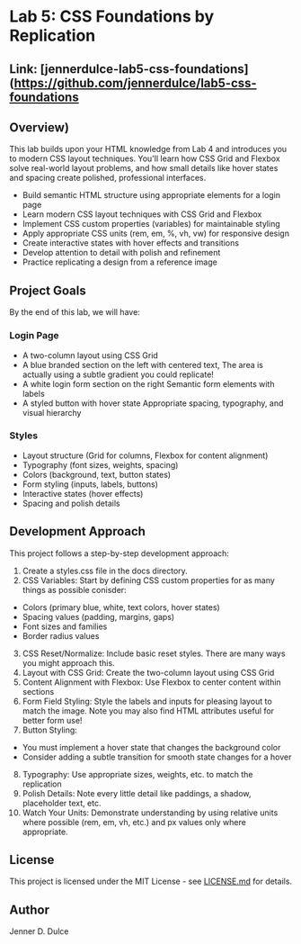 # Lab 5: CSS Foundations by Replication
## Link: [jennerdulce-lab5-css-foundations](https://github.com/jennerdulce/lab5-css-foundations
## Overview)
This lab builds upon your HTML knowledge from Lab 4 and introduces you to modern CSS layout techniques. You'll learn how CSS Grid and Flexbox solve real-world layout problems, and how small details like hover states and spacing create polished, professional interfaces.

- Build semantic HTML structure using appropriate elements for a login page
- Learn modern CSS layout techniques with CSS Grid and Flexbox
- Implement CSS custom properties (variables) for maintainable styling
- Apply appropriate CSS units (rem, em, %, vh, vw) for responsive design
- Create interactive states with hover effects and transitions
- Develop attention to detail with polish and refinement
- Practice replicating a design from a reference image

## Project Goals
By the end of this lab, we will have:

### Login Page
- A two-column layout using CSS Grid
- A blue branded section on the left with centered text,  The area is actually using a subtle gradient you could replicate!
- A white login form section on the right
Semantic form elements with labels
- A styled button with hover state
Appropriate spacing, typography, and visual hierarchy

### Styles
- Layout structure (Grid for columns, Flexbox for content alignment)
- Typography (font sizes, weights, spacing)
- Colors (background, text, button states)
- Form styling (inputs, labels, buttons)
- Interactive states (hover effects)
- Spacing and polish details

## Development Approach
This project follows a step-by-step development approach:

1. Create a styles.css file in the docs directory.
2. CSS Variables: Start by defining CSS custom properties for as many things as possible conisder:
-  Colors (primary blue, white, text colors, hover states)
-  Spacing values (padding, margins, gaps)
-  Font sizes and families
-  Border radius values
3. CSS Reset/Normalize: Include basic reset styles.  There are many ways you might approach this.
4. Layout with CSS Grid: Create the two-column layout using CSS Grid
5. Content Alignment with Flexbox: Use Flexbox to center content within sections
6. Form Field Styling: Style the labels and inputs for pleasing layout to match the image.  Note you may also find HTML attributes useful for better form use!
7. Button Styling:
- You must implement a hover state that changes the background color
- Consider adding a subtle transition for smooth state changes for a hover
8. Typography: Use appropriate sizes, weights, etc. to match the replication
9. Polish Details: Note every little detail like paddings, a shadow, placeholder text, etc.
10. Watch Your Units: Demonstrate understanding by using relative units where possible (rem, em, vh, etc.) and px values only where appropriate.

## License
This project is licensed under the MIT License - see [LICENSE.md](LICENSE.md) for
details.
## Author
Jenner D. Dulce